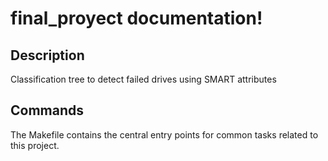 # final_proyect documentation!

## Description

Classification tree to detect failed drives using SMART attributes

## Commands

The Makefile contains the central entry points for common tasks related to this project.

